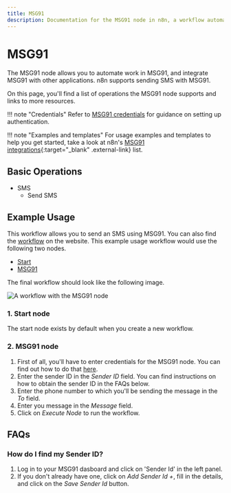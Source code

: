 ```yaml
---
title: MSG91
description: Documentation for the MSG91 node in n8n, a workflow automation platform. Includes details of operations and configuration, and links to examples and credentials information.
---
```


# MSG91

The MSG91 node allows you to automate work in MSG91, and integrate MSG91 with other applications. n8n supports sending SMS with MSG91.

On this page, you'll find a list of operations the MSG91 node supports and links to more resources.

!!! note "Credentials"
    Refer to [MSG91 credentials](/integrations/builtin/credentials/msg91/) for guidance on setting up authentication. 

!!! note "Examples and templates"
    For usage examples and templates to help you get started, take a look at n8n's [MSG91 integrations](https://n8n.io/integrations/msg91/){:target="_blank" .external-link} list.


## Basic Operations

* SMS
    * Send SMS

## Example Usage

This workflow allows you to send an SMS using MSG91. You can also find the [workflow](https://n8n.io/workflows/511) on the website. This example usage workflow would use the following two nodes.
- [Start](/integrations/builtin/core-nodes/n8n-nodes-base.start/)
- [MSG91]()

The final workflow should look like the following image.

![A workflow with the MSG91 node](/_images/integrations/builtin/app-nodes/msg91/workflow.png)

### 1. Start node

The start node exists by default when you create a new workflow.

### 2. MSG91 node

1. First of all, you'll have to enter credentials for the MSG91 node. You can find out how to do that [here](/integrations/builtin/credentials/msg91/).
2. Enter the sender ID in the *Sender ID* field. You can find instructions on how to obtain the sender ID in the FAQs below.
3. Enter the phone number to which you'll be sending the message in the *To* field.
4. Enter you message in the *Message* field.
5. Click on *Execute Node* to run the workflow.


## FAQs

### How do I find my Sender ID?

1. Log in to your MSG91 dasboard and click on 'Sender Id' in the left panel.
2. If you don't already have one, click on *Add Sender Id +*, fill in the details, and click on the *Save Sender Id* button.

